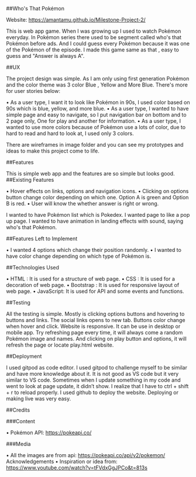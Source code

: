 ##Who's That Pokémon

Website: https://amantamu.github.io/Milestone-Project-2/

This is web app game. When I was growing up I used to watch Pokémon everyday. In Pokémon series there used to be segment called who's that Pokémon before ads. And I could guess every Pokémon because it was one of the Pokémon of the episode. I made this game same as that , easy to guess and "Answer is always A".

##UX

The project design was simple. As I am only using first generation Pokémon and the color theme was 3 color Blue , Yellow and More Blue. There's more for user stories below:

• As a user type, I want it to look like Pokémon in 90s, I used color based on 90s which is blue, yellow, and more blue.
• As a user type, I wanted to have simple page and easy to navigate, so I put navigation bar on bottom and to 2 page only, One for play and another for information.
• As a user type, I wanted to use more colors because of Pokémon use a lots of color, due to hard to read and hard to look at, I used only 3 colors.

There are wireframes in image folder and you can see my prototypes and ideas to make this project come to life.

##Features

This is simple web app and the features are so simple but looks good.
##Existing Features

• Hover effects on links, options and navigation icons.
• Clicking on options button change color depending on which one. Option A is green and Option B is red.
• User will know the whether answer is right or wrong.

I wanted to have Pokémon list which is Pokedex. I wanted page to like a pop up page. I wanted to have animation in landing effects with sound, saying who's that Pokémon.

##Features Left to Implement

• I wanted 4 options which change their position randomly.
• I wanted to have color change depending on which type of Pokémon is.

##Technologies Used

• HTML : It is used for a structure of web page.
• CSS : It is used for a decoration of web page.
• Bootstrap : It is used for responsive layout of web page.
• JavaScript: It is used for API and some events and functions.

##Testing

All the testing is simple. Mostly is clicking options buttons and hovering to buttons and links. The social links opens to new tab. Buttons color change when hover and click. Website is responsive. It can be use in desktop or mobile app. Try refreshing page every time, it will always come a random Pokémon image and names. And clicking on play button and options, it will refresh the page or locate play.html website.

##Deployment

I used gitpod as code editor. I used gitpod to challenge myself to be similar and have more knowledge about it. It is not good as VS code but it very similar to VS code. Sometimes when I update something in my code and went to look at page update, it didn’t show. I realize that I have to ctrl + shift + r to reload properly.
I used github to deploy the website. Deploying or making live was very easy.

##Credits

###Content

• Pokémon API: https://pokeapi.co/

###Media

• All the images are from api: https://pokeapi.co/api/v2/pokemon/
Acknowledgements
• Inspiration or idea from: https://www.youtube.com/watch?v=tFVdxGgJPCo&t=813s
